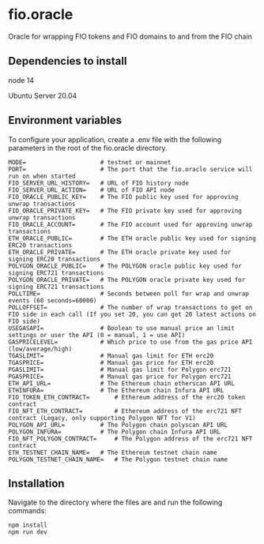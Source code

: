 # fio.oracle
Oracle for wrapping FIO tokens and FIO domains to and from the FIO chain

## Dependencies to install

node 14

Ubuntu Server 20.04

## Environment variables

To configure your  application, create a .env file with the following parameters in the root of the fio.oracle directory.

```
MODE=                     # testnet or mainnet
PORT=                     # The port that the fio.oracle service will run on when started
FIO_SERVER_URL_HISTORY=   # URL of FIO history node
FIO_SERVER_URL_ACTION=    # URL of FIO API node
FIO_ORACLE_PUBLIC_KEY=    # The FIO public key used for approving unwrap transactions
FIO_ORACLE_PRIVATE_KEY=   # The FIO private key used for approving unwrap transactions
FIO_ORACLE_ACCOUNT=       # The FIO account used for approving unwrap transactions
ETH_ORACLE_PUBLIC=        # The ETH oracle public key used for signing ERC20 transactions
ETH_ORACLE_PRIVATE=       # The ETH oracle private key used for signing ERC20 transactions
POLYGON_ORACLE_PUBLIC=    # The POLYGON oracle public key used for signing ERC721 transactions
POLYGON_ORACLE_PRIVATE=   # The POLYGON oracle private key used for signing ERC721 transactions
POLLTIME=                 # Seconds between poll for wrap and unwrap events (60 seconds=60000)
POLLOFFSET=               # The number of wrap transactions to get on FIO side in each call (If you set 20, you can get 20 latest actions on FIO side)
USEGASAPI=                # Boolean to use manual price an limit settings or user the API (0 = manual, 1 = use API)
GASPRICELEVEL=            # Which price to use from the gas price API (low/average/high)
TGASLIMIT=                # Manual gas limit for ETH erc20
TGASPRICE=                # Manual gas price for ETH erc20
PGASLIMIT=                # Manual gas limit for Polygon erc721
PGASPRICE=                # Manual gas price for Polygon erc721
ETH_API_URL=              # The Ethereum chain etherscan API URL 
ETHINFURA=                # The Ethereum chain Infura API URL
FIO_TOKEN_ETH_CONTRACT=       # Ethereum address of the erc20 token contract
FIO_NFT_ETH_CONTRACT=         # Ethereum address of the erc721 NFT contract (Legacy, only supporting Polygon NFT for V1)
POLYGON_API_URL=          # The Polygon chain polyscan API URL
POLYGON_INFURA=           # The Polygon chain Infura API URL
FIO_NFT_POLYGON_CONTRACT=     # The Polygon address of the erc721 NFT contract
ETH_TESTNET_CHAIN_NAME=   # The Ethereum testnet chain name
POLYGON_TESTNET_CHAIN_NAME=   # The Polygon testnet chain name
```

## Installation

Navigate to the directory where the files are and run the following commands:

```
npm install
npm run dev
```
